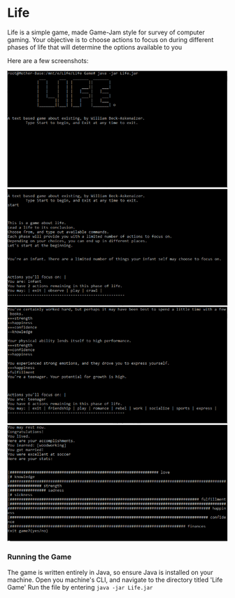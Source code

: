 # Life
Life is a simple game, made Game-Jam style for survey of computer gaming. 
Your objective is to choose actions to focus on during different phases of life that will determine the options available to you

Here are a few screenshots:

![Life Start](https://github.com/williambeckaskenaizer/life-game/blob/master/images/life-start.PNG) ![Life Phase 1](https://github.com/williambeckaskenaizer/life-game/blob/master/images/life-phase-1.PNG)
![Life Teenager](https://github.com/williambeckaskenaizer/life-game/blob/master/images/life-teenager.PNG) ![Life End](https://github.com/williambeckaskenaizer/life-game/blob/master/images/life-end.PNG)

### Running the Game

The game is written entirely in Java, so ensure Java is installed on your machine.
Open you machine's CLI, and navigate to the directory titled 'Life Game' 
Run the file by entering ``` java -jar Life.jar ```

